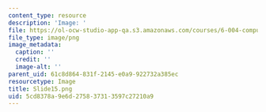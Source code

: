 ```yaml
---
content_type: resource
description: 'Image: '
file: https://ol-ocw-studio-app-qa.s3.amazonaws.com/courses/6-004-computation-structures-spring-2017/5cd8378a9e6d275837313597c27210a9_Slide15.png
file_type: image/png
image_metadata:
  caption: ''
  credit: ''
  image-alt: ''
parent_uid: 61c8d864-831f-2145-e0a9-922732a385ec
resourcetype: Image
title: Slide15.png
uid: 5cd8378a-9e6d-2758-3731-3597c27210a9
---
```


